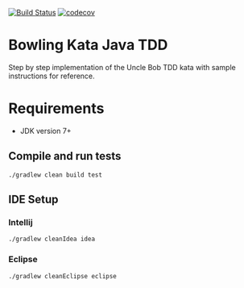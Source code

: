 [![Build Status](https://travis-ci.org/m-x-k/bowling-game-tdd-kata.svg?branch=master)](https://travis-ci.org/m-x-k/bowling-game-tdd-kata)
[![codecov](https://codecov.io/gh/m-x-k/bowling-game-tdd-kata/branch/master/graph/badge.svg)](https://codecov.io/gh/m-x-k/bowling-game-tdd-kata)

# Bowling Kata Java TDD

Step by step implementation of the Uncle Bob TDD kata with sample instructions for reference.

# Requirements

* JDK version 7+

## Compile and run tests

```
./gradlew clean build test
```

## IDE Setup

### Intellij

```
./gradlew cleanIdea idea
```

### Eclipse

```
./gradlew cleanEclipse eclipse
```